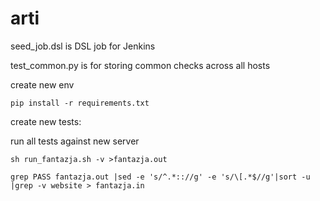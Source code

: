 # arti

seed_job.dsl is DSL job for Jenkins

test_common.py is for storing common checks across all hosts

create new env
```
pip install -r requirements.txt
```

create new tests:

run all tests against new server

```
sh run_fantazja.sh -v >fantazja.out 

grep PASS fantazja.out |sed -e 's/^.*:://g' -e 's/\[.*$//g'|sort -u |grep -v website > fantazja.in
```


